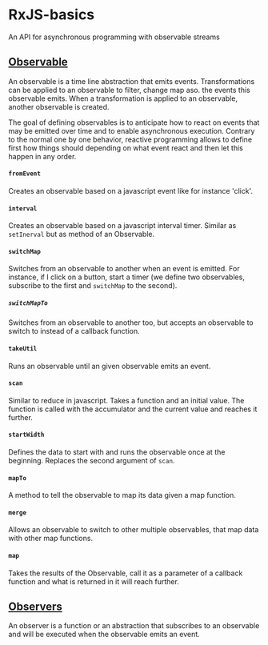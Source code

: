 # RxJS-basics
An API for asynchronous programming with observable streams

## [Observable](http://reactivex.io/documentation/observable.html)
An observable is a time line abstraction that emits events.
Transformations can be applied to an observable to filter, change map aso. the events this observable emits.
When a transformation is applied to an observable, another observable is created.

The goal of defining observables is to anticipate how to react on events that may be emitted over time and to enable asynchronous execution.
Contrary to the normal one by one behavior, reactive programming allows to define first how things should depending on what event react and then let this happen in any order.

#### `fromEvent`
Creates an observable based on a javascript event like for instance 'click'.

#### `interval`
Creates an observable based on a javascript interval timer. Similar as `setInerval` but as method of an Observable.

#### `switchMap`
Switches from an observable to another when an event is emitted. For instance, if I click on a button, start a timer (we define two observables, subscribe to the first and `switchMap` to the second).

##### `switchMapTo`
Switches from an observable to another too, but accepts an observable to switch to instead of a callback function.

#### `takeUtil`
Runs an observable until an given observable emits an event.

#### `scan`
Similar to reduce in javascript. Takes a function and an initial value. The function is called with the accumulator and the current value and reaches it further.

#### `startWidth`
Defines the data to start with and runs the observable once at the beginning. Replaces the second argument of `scan`.

#### `mapTo`
A method to tell the observable to map its data given a map function.

#### `merge`
Allows an observable to switch to other multiple observables, that map data with other map functions.

#### `map`
Takes the results of the Observable, call it as a parameter of a callback function and what is returned in it will reach further.

## [Observers](http://www.introtorx.com/Content/v1.0.10621.0/02_KeyTypes.html#IObserver)
An observer is a function or an abstraction that subscribes to an observable and will be executed when the observable emits an event.
